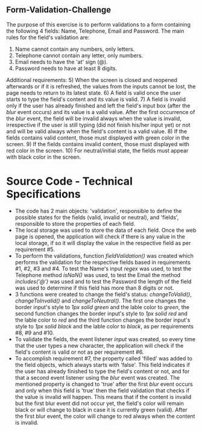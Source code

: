 ## Form-Validation-Challenge

The purpose of this exercise is to perform validations to a form containing the following 4 fields: Name, Telephone, Email and Password.
The main rules for the field's validation are:
1) Name cannot contain any numbers, only letters.
2) Telephone cannot contain any letter, only numbers.
3) Email needs to have the 'at' sign (@).
4) Password needs to have at least 8 digits.

Additional requirements:
5) When the screen is closed and reopened afterwards or if it is refreshed, the values from the inputs cannot be lost, the page needs to return to its latest state.
6) A field is valid once the user starts to type the field's content and its value is valid.
7) A field is invalid only if the user has already finished and left the field's input box (after the *blur* event occurs) and its value is a valid value. After the first occurrence of the *blur* event, the field will be invalid always when the value is invalid, irrespective if the user is still typing (did not finish his/her input yet) or not and will be valid always when the field's content is a valid value.
8) If the fields contains valid content, those must displayed with green color in the screen.
9) If the fields contains invalid content, those must displayed with red color in the screen.
10) For neutral/initial state, the fields must appear with black color in the screen.

# Source Code - Technical Specifications

- The code has 2 main objects: 'validation', responsible to define the possible states for the fields (valid, invalid or neutral), and 'fields', responsible to store the properties of each field.
- The local storage was used to store the data of each field. Once the web page is opened, the application will check if there is any value in the local storage, if so it will display the value in the respective field as per requirement #5.
- To perform the validations, function *fieldValidation()* was created which performs the validation for the respective fields based in requirements #1, #2, #3 and #4. To test the Name's input *regex* was used, to test the Telephone method *isNaN()* was used, to test the Email the method *includes('@')* was used and to test the Password the length of the field was used to determine if this field has more than 8 digits or not.
- 3 functions were created to change the field's status: *changeToValid()*, *changeToInvalid()* and *changeToNeutral()*. The first one changes the border input's style to *1px solid green* and the lable color to *green*, the second function changes the border input's style to *1px solid red* and the lable color to *red* and the third function changes the border input's style to *1px solid black* and the lable color to *black*, as per requirements #8, #9 and #10.
- To validate the fields, the event listener *input* was created, so every time that the user types a new character, the application will check if the field's content is valid or not as per requirement #6.
- To accomplish requirement #7, the property called 'filled' was added to the field objects, which always starts with 'false'. This field indicates if the user has already finished to type the field's content or not, and for that a second event listener using the *blur* event was created. The mentioned property is changed to 'true' after the first *blur* event occurs and only when this field is 'true' then the field validation that checks if the value is invalid will happen. This means that if the content is invalid but the first blur event did not occur yet, the field's color will remain black or will change to black in case it is currently green (valid). After the first blur event, the color will change to red always when the content is invalid.
